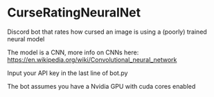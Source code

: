 # CurseRatingNeuralNet
Discord bot that rates how cursed an image is using a (poorly) trained neural model

The model is a CNN, more info on CNNs here:
https://en.wikipedia.org/wiki/Convolutional_neural_network

Input your API key in the last line of bot.py

The bot assumes you have a Nvidia GPU with cuda cores enabled
